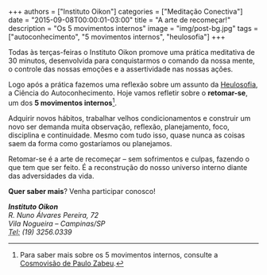 +++
authors = ["Instituto Oikon"]
categories = ["Meditação Conectiva"]
date = "2015-09-08T00:00:01-03:00"
title = "A arte de recomeçar!"
description = "Os 5 movimentos internos"
image = "img/post-bg.jpg"
tags = ["autoconhecimento", "5 movimentos internos", "heulosofia"]
+++

Todas às terças-feiras o Instituto Oikon promove uma prática meditativa de 30 minutos,
desenvolvida para conquistarmos o comando da nossa mente, o controle das nossas emoções e a
assertividade nas nossas ações.

Logo após a prática fazemos uma reflexão sobre um assunto da [Heulosofia](http://www.oikon.org.br/heulosofia),
a Ciência do Autoconhecimento. Hoje vamos refletir sobre o **retomar-se**, um dos __5 movimentos internos__[^1].

Adquirir novos hábitos, trabalhar velhos condicionamentos
e construir um novo ser demanda muita observação, reflexão, planejamento, foco, disciplina
e continuidade. Mesmo com tudo isso, quase nunca as coisas saem da forma como
gostaríamos ou planejamos.

Retomar-se é a arte de recomeçar – sem sofrimentos e culpas, fazendo o que tem que ser feito.
É a reconstrução do nosso universo interno diante das adversidades da vida.


**Quer saber mais**? Venha participar conosco!

<address>
  <strong>Instituto Oikon</strong><br>
  R. Nuno Álvares Pereira, 72<br>
  Vila Nogueira – Campinas/SP<br>
  <abbr title="Phone">Tel:</abbr> (19) 3256.0339
</address>


[^1]: Para saber mais sobre os 5 movimentos internos, consulte a [Cosmovisão de Paulo Zabeu](http://www.oikon.org.br/cosmovisao).
